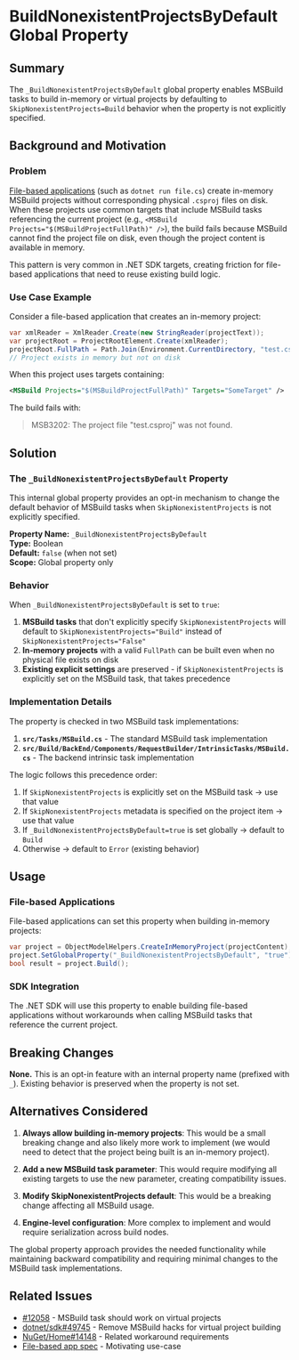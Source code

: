 # BuildNonexistentProjectsByDefault Global Property

## Summary

The `_BuildNonexistentProjectsByDefault` global property enables MSBuild tasks to build in-memory or virtual projects by defaulting to `SkipNonexistentProjects=Build` behavior when the property is not explicitly specified.

## Background and Motivation

### Problem

[File-based applications][file-based-apps] (such as `dotnet run file.cs`) create in-memory MSBuild projects without corresponding physical `.csproj` files on disk. When these projects use common targets that include MSBuild tasks referencing the current project (e.g., `<MSBuild Projects="$(MSBuildProjectFullPath)" />`), the build fails because MSBuild cannot find the project file on disk, even though the project content is available in memory.

This pattern is very common in .NET SDK targets, creating friction for file-based applications that need to reuse existing build logic.

### Use Case Example

Consider a file-based application that creates an in-memory project:

```csharp
var xmlReader = XmlReader.Create(new StringReader(projectText));
var projectRoot = ProjectRootElement.Create(xmlReader);
projectRoot.FullPath = Path.Join(Environment.CurrentDirectory, "test.csproj");
// Project exists in memory but not on disk
```

When this project uses targets containing:
```xml
<MSBuild Projects="$(MSBuildProjectFullPath)" Targets="SomeTarget" />
```

The build fails with:
> MSB3202: The project file "test.csproj" was not found.

## Solution

### The `_BuildNonexistentProjectsByDefault` Property

This internal global property provides an opt-in mechanism to change the default behavior of MSBuild tasks when `SkipNonexistentProjects` is not explicitly specified.

**Property Name:** `_BuildNonexistentProjectsByDefault`  
**Type:** Boolean  
**Default:** `false` (when not set)  
**Scope:** Global property only

### Behavior

When `_BuildNonexistentProjectsByDefault` is set to `true`:

1. **MSBuild tasks** that don't explicitly specify `SkipNonexistentProjects` will default to `SkipNonexistentProjects="Build"` instead of `SkipNonexistentProjects="False"`
2. **In-memory projects** with a valid `FullPath` can be built even when no physical file exists on disk
3. **Existing explicit settings** are preserved - if `SkipNonexistentProjects` is explicitly set on the MSBuild task, that takes precedence

### Implementation Details

The property is checked in two MSBuild task implementations:

1. **`src/Tasks/MSBuild.cs`** - The standard MSBuild task implementation
2. **`src/Build/BackEnd/Components/RequestBuilder/IntrinsicTasks/MSBuild.cs`** - The backend intrinsic task implementation

The logic follows this precedence order:

1. If `SkipNonexistentProjects` is explicitly set on the MSBuild task → use that value
2. If `SkipNonexistentProjects` metadata is specified on the project item → use that value  
3. If `_BuildNonexistentProjectsByDefault=true` is set globally → default to `Build`
4. Otherwise → default to `Error` (existing behavior)

## Usage

### File-based Applications

File-based applications can set this property when building in-memory projects:

```csharp
var project = ObjectModelHelpers.CreateInMemoryProject(projectContent);
project.SetGlobalProperty("_BuildNonexistentProjectsByDefault", "true");
bool result = project.Build();
```

### SDK Integration

The .NET SDK will use this property to enable building file-based applications without workarounds when calling MSBuild tasks that reference the current project.

## Breaking Changes

**None.** This is an opt-in feature with an internal property name (prefixed with `_`). Existing behavior is preserved when the property is not set.

## Alternatives Considered

1. **Always allow building in-memory projects**: This would be a small breaking change and also likely more work to implement (we would need to detect that the project being built is an in-memory project).

2. **Add a new MSBuild task parameter**: This would require modifying all existing targets to use the new parameter, creating compatibility issues.

3. **Modify SkipNonexistentProjects default**: This would be a breaking change affecting all MSBuild usage.

4. **Engine-level configuration**: More complex to implement and would require serialization across build nodes.

The global property approach provides the needed functionality while maintaining backward compatibility and requiring minimal changes to the MSBuild task implementations.

## Related Issues

- [#12058](https://github.com/dotnet/msbuild/issues/12058) - MSBuild task should work on virtual projects
- [dotnet/sdk#49745](https://github.com/dotnet/sdk/pull/49745) - Remove MSBuild hacks for virtual project building
- [NuGet/Home#14148](https://github.com/NuGet/Home/issues/14148) - Related workaround requirements
- [File-based app spec][file-based-apps] - Motivating use-case

[file-based-apps]: https://github.com/dotnet/sdk/blob/main/documentation/general/dotnet-run-file.md
